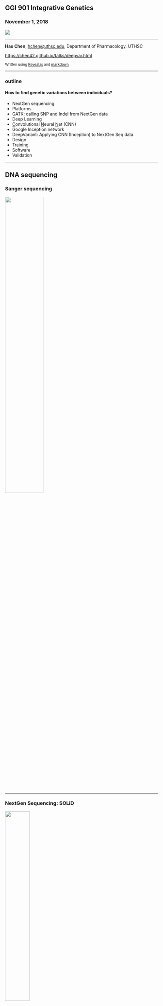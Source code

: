 
## GGI 901 Integrative Genetics 

### November 1, 2018 


<a href="https://www.nature.com/articles/nbt.4235" target=_new> <img src="./images/deepvar/cover.png"></a>

<hr style="color:royalblue">

 **Hao Chen**, hchen@uthsc.edu, Department of Pharmacology, UTHSC

https://chen42.github.io/talks/deepvar.html

<small> Written using [Reveal.js](https://github.com/hakimel/reveal.js) and [markdown](https://help.github.com/categories/writing-on-github/) </small>

---

### outline

#### How to find genetic variations between individuals?

* NextGen sequencing
 * Platforms
 * GATK: calling SNP and Indel from NextGen data
* Deep Learning
 * <u>C</u>onvolutional <u>N</u>eural <u>N</u>et (CNN)
 * Google Inception network
* DeepVariant: Applying CNN (Inception) to NextGen Seq data 
 * Design
 * Training
 * Software
 * Validation

---
## DNA sequencing

### Sanger sequencing 

<img src="https://ka-perseus-images.s3.amazonaws.com/d56c026870bbfee4658a9eaa52daba496d4a58ad.png" width=50%>

---
### NextGen Sequencing: SOLiD

<a href="http://seqanswers.com/forums/showthread.php?t=10">
<img src="http://seqanswers.com/forums/images/content/abi-fig4.jpg" width=40%>
</a>

---

### NextGen Sequencing: Illumina 


<img src="http://www.biofidal-lab.com/site/images/normal/NextGen-Sequencing-Whole-Genome-Sequencing56b9ea45bd182.png" width=70%>
---

### NextGen Sequencing: Ion Torrent

<img src="https://www.omicsonline.org/articles-images/biology-and-medicine-torrent-9-395-g003.png" width=70%>

---

### NextGen Seq data files 

Illumina, Ion Torrent: fasta


```
>cluster_2:UMI_ATTCCG # record name; starts with '>'
TTTCCGGGGCACATAATCTTCAGCCGGGCGC # DNA sequence

```

Illumina, Ion Torrent: fastq

```
@cluster_2:UMI_ATTCCG # record name; starts with '@'
TTTCCGGGGCACATAATCTTCAGCCGGGCGC # DNA sequence
+ # empty line; starts with '+'
9C;=;=<9@4868>9:67AA<9>65<=>591 # phred-scaled quality scores
``` 

SOLiD: csfasta

```
>2_14_26_F3
T110021221100310030120022032222111321022112223
```
---

## GATK: A topic for future class

<a href="https://software.broadinstitute.org/gatk/best-practices/workflow?id=11145" target=_new> 
<img src="https://us.v-cdn.net/5019796/uploads/editor/mz/tzm69d8e2spl.png" width=70%></a>


---

## Challenges of variant discovery 
 from NextGen sequencing data

* Sequencing data contains errors (0.1-10%)
* Error has many sources
* Error is depend on technology used
* GATK statistical models
	* logistic regression for base errors
	* hidden Markov for read likelihood given the haplotypes
	* naive Bayes classifier for variant calling
		* Gaussian mixture model with hand-crafted feature to remove common false positive 
	* optimized for the Illumina platform
* <font color="darkorange">Can we use one single learning model to achieve better performance? </font>

---

## Neural Network
### one node at a time

<img src="https://cdn-images-1.medium.com/max/1600/1*v88ySSMr7JLaIBjwr4chTw.jpeg" width=70%>

---

## Deep Neural Network
### Fully connected
<img src="http://www.electronicdesign.com/sites/electronicdesign.com/files/MachineLearning_WTD_Fig3.png" width=70%>

---

## Deep Neural network
### Loss Function

<table><tr><td>
<img src="https://cdn-images-1.medium.com/max/1040/1*mlXnpXGdhMefPybSQtRmDA.png">
</td><td>

<img src="https://cdn-images-1.medium.com/max/1040/1*EqTaoCB1NmJnsRYEezSACA.png">
</td></tr></table>

---

## Linear regresssion by iterative updates [R code](https://www.r-bloggers.com/linear-regression-by-gradient-descent/)



<img src="./images/deep_learning/gradient_descent_for_linear_regression.gif"  width=70%>


```
## theta is the parameter, alpha is learning rate
for (i in 1:num_iters) {
 error <- (X %*% theta - y)
 delta <- t(X) %*% error / length(y)
 theta <- theta - alpha * delta
}

```

---

## Deep Neural network
### gradient descent, learning rate

<table><tr><td width=50%>

<img src="https://www.jeremyjordan.me/content/images/2018/02/Screen-Shot-2018-02-24-at-11.47.09-AM.png"><br>

<img src="http://home.agh.edu.pl/~horzyk/lectures/ai/GradientDescentOfErrorFunction.jpg">
</td><td width=50%>

<img src="https://blog.paperspace.com/content/images/2018/05/challenges-1.png">
</td></tr></table>

---

## Deep Neural network

### Training the network

<a href="https://theclevermachine.wordpress.com/tag/backpropagation/">
<img src="./images/deepvar/fprop_bprop5.png" width=70%>

</a>


---
## Live demo of DNN

<a href="https://lecture-demo.ira.uka.de/neural-network-demo/?preset=Three%20classes%20test" target=_new ><img src="./images/deepvar/neuralnet.png"></a>

---


## Convolution

![](https://ujwlkarn.files.wordpress.com/2016/07/screen-shot-2016-07-24-at-11-25-13-pm.png?w=150&h=136)
![](https://ujwlkarn.files.wordpress.com/2016/07/screen-shot-2016-07-24-at-11-25-24-pm.png?w=74&h=64) 
![](https://ujwlkarn.files.wordpress.com/2016/07/convolution_schematic.gif?w=268&h=196&zoom=2)

https://ujjwalkarn.me/2016/08/11/intuitive-explanation-convnets/

---

## Convolution as feature detector

![](https://ujwlkarn.files.wordpress.com/2016/08/screen-shot-2016-08-05-at-11-03-00-pm.png?w=342&h=562)

https://ujjwalkarn.me/2016/08/11/intuitive-explanation-convnets/

---

## Deep Neural network

### ConvNet, CNN

![](https://www.mathworks.com/content/mathworks/www/en/discovery/convolutional-neural-network/jcr:content/mainParsys/image_copy.adapt.full.high.jpg/1523891796216.jpg)

---

## Visual example of a ConvNet

<a href="http://scs.ryerson.ca/~aharley/vis/conv/"><img src="https://ujwlkarn.files.wordpress.com/2016/08/conv_all.png?w=1024"></a>


Author: [Adam Harley](http://www.cs.cmu.edu/~aharley/)

---

## Google InceptionNet

<img src="./images/deepvar/inceptionv1.png" width=80%>

[InceptionNet](https://towardsdatascience.com/a-simple-guide-to-the-versions-of-the-inception-network-7fc52b863202)


---


## DeepVariant 

sources of info

* Dec 14 2016 [BioRxiv](https://www.biorxiv.org/content/early/2016/12/14/092890)
* Dec 04 2017 [Google Blog](https://ai.googleblog.com/2017/12/deepvariant-highly-accurate-genomes.html)
* Sep 24 2018 [Nature Biotechnology](https://www.nature.com/articles/nbt.4235)

---

## DeepVariant

### workflow

<img src="./images/deepvar/deepvar_workflow.png" width=80%>

---

## DeepVariant

### converting sequences to image

1.  local realign (GATK)   
1.  find candidate variants  
1.  construct one RGB image for each candidate  
    * each pixel represents one base position
    * image size can be  221 pixel (w) x 100 pixel (h)
        * for each SNP, consider 110 bases on each side
        * max 95 reads per images (first 5 rows reserved for the reference)


---

## DeepVariant

### coding read info in the image

```
def get_base_color(base):
 base_to_color = {'A': 250, 'G': 180, 'T': 100, 'C': 30}
 return base_to_color.get(base, 0)

def get_quality_color(quality):
 return int(254.0 * (min(40, quality) / 40.0))

def get_strand_color(on_positive_strand):
 return 70 if on_positive_strand else 240

def get_base_alpha(read_base, ref_base, read, call):
 alpha1 = 1.0 if read_supports_alt_allele(read, call.alt_allele) else 0.6
 alpha2 = 0.2 if read_base == ref_base else 1.0
 return alpha1 * alpha2

def make_pixel(red, green, blue, alpha):
 return RGB(int(alpha * red), int(alpha * green), int(alpha * blue))
```

---
## DeepVariant

### Visualizing examples 

* GitHub: online repository for code, with version control
* Python: programming language
* ipython notebook: an environment to run python code section by section
* Google colab: a cloud version of the ipython notebook

[example](https://github.com/chen42/deepvariant)

---

## DeepVariant
###  results 

<img src="./images/deepvar/deepvar_eval.png" width=100%>


---

## DeepVariant

### Sequencing Platforms

|Data| Caller| Sensitivity |PPV| F1|
|---|---|---|---|---|
|Ion  AmpliSeq  exome | DeepVariant | 94.12% | 99.79% | 96.87%|
| | TVC | 96.47% | 98.11% | 97.28%|
|| GATK | 93.24% | 19.15% | 31.78%|
|Illumina  TruSeq  exome | DeepVariant | 93.01% | 99.39% | 96.09%|
| | Ensemble | 92.92% | 98.08% | 95.43%|
| |GATK | 91.02% | 99.30% | 94.98%|
|10X  Chromium  75x  WGS | DeepVariant | 98.73% | 99.91% | 99.32%|
| |Long-ranger | 98.13% | 98.26% | 98.19%|
|| GATK | 99.08% | 94.62% | 96.80%|
|PacBio  raw  reads  40x  WGS | DeepVariant | 88.51% | 97.25% | 92.67%|
|| samtools | 89.34% | 40.89% | 56.10%|
| SOLID  85x | DeepVariant | 76.62% | 99.01% | 86.39%|
| | GATK | 73.91% | 84.26% | 78.75%|

---

## DeepVariant

### recall vs precision 

<img src="./images/deepvar/deepvar_recall_prec.png" width=40%>

---

## DeepVariant

### Genotype quality 

<img src="./images/deepvar/deepvar_genotype_qual.png" width=70%>

---

## Summary

* Deep learning (ConvNet) can be used to identify genetic variants from NextGen sequencing data
* Advantage over current state-of-the-art (GATK) is small (better at indels)
* Additional advantage is in adapting to identifying novel variants on non-illumina platform
  * All GATK results were obtained using 1000 genome known variants during indel Realign and dbSNP during base recalibration
* Disadvantage is the need to use GPU, maybe increased computation time.

